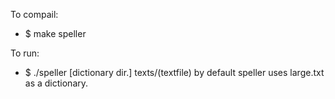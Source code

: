 To compail:
- $ make speller

To run:
- $ ./speller [dictionary dir.] texts/(textfile)
by default speller uses large.txt as a dictionary.
